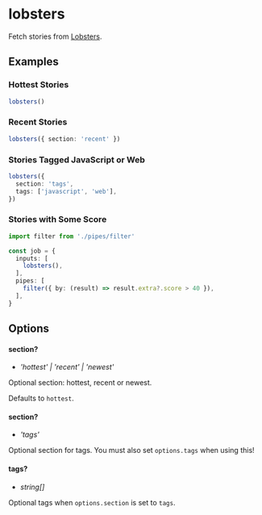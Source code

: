 # lobsters

Fetch stories from [Lobsters](https://lobste.rs/).

## Examples

### Hottest Stories

```ts
lobsters()
```

### Recent Stories

```ts
lobsters({ section: 'recent' })
```

### Stories Tagged JavaScript or Web

```ts
lobsters({
  section: 'tags',
  tags: ['javascript', 'web'],
})
```

### Stories with Some Score

```ts
import filter from './pipes/filter'

const job = {
  inputs: [
    lobsters(),
  ],
  pipes: [
    filter({ by: (result) => result.extra?.score > 40 }),
  ],
}
```

## Options

#### section?
- _'hottest' | 'recent' | 'newest'_

Optional section: hottest, recent or newest.

Defaults to `hottest`.

#### section?
- _'tags'_

Optional section for tags. You must also set `options.tags` when using this!

#### tags?
- _string[]_

Optional tags when `options.section` is set to `tags`.
